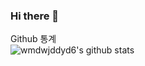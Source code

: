 ### Hi there 👋

<!--
**wmdwjddyd6/wmdwjddyd6** is a ✨ _special_ ✨ repository because its `README.md` (this file) appears on your GitHub profile.

Here are some ideas to get you started:

- 🔭 I’m currently working on ...
- 🌱 I’m currently learning ...
- 👯 I’m looking to collaborate on ...
- 🤔 I’m looking for help with ...
- 💬 Ask me about ...
- 📫 How to reach me: ...
- 😄 Pronouns: ...
- ⚡ Fun fact: ...
-->
Github 통계 <br/>
![wmdwjddyd6's github stats](https://github-readme-stats.vercel.app/api?username=wmdwjddyd6&show_icons=true)
